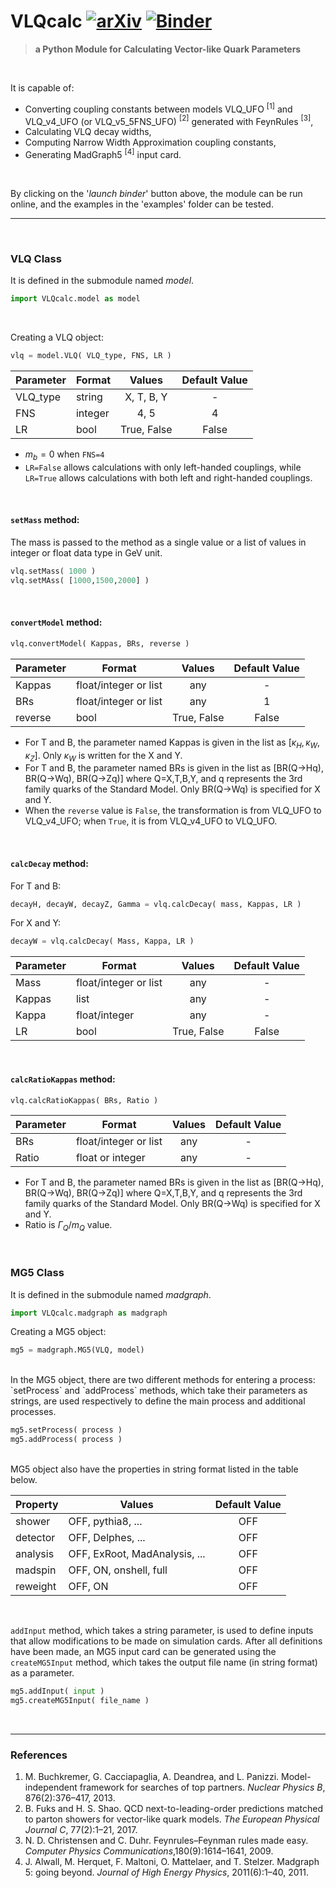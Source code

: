 # VLQcalc [![arXiv](https://img.shields.io/badge/arXiv-1234.56789-b31b1b.svg?style=flat&logo=arxiv&logoColor=red)](https://arxiv.org/abs/1234.56789) [![Binder](https://mybinder.org/badge_logo.svg)](https://mybinder.org/v2/gh/acanbay/VLQcalc/HEAD)

>**a Python Module for Calculating Vector-like Quark Parameters**

<br>

It is capable of:
* Converting coupling constants between models VLQ_UFO $^{[1]}$ and VLQ_v4_UFO (or VLQ_v5_5FNS_UFO) $^{[2]}$ generated with FeynRules $^{[3]}$,
* Calculating VLQ decay widths,
* Computing Narrow Width Approximation coupling constants,
* Generating MadGraph5 $^{[4]}$ input card.

<br>

By clicking on the '*launch binder*' button above, the module can be run online, and the examples in the 'examples' folder can be tested.


---
<br>

### VLQ Class

It is defined in the submodule named *model*.
```python
import VLQcalc.model as model
```
<br>

Creating a VLQ object:

```python
vlq = model.VLQ( VLQ_type, FNS, LR )
```

| Parameter | Format | Values | Default Value |
|-|-|:-:|:-:|
|VLQ_type|string|X, T, B, Y|-|
|FNS|integer|4, 5|4|
|LR|bool|True, False|False|

* $m_{b}=0$ when `FNS=4`
* ```LR=False``` allows calculations with only left-handed couplings, while ```LR=True``` allows calculations with both left and right-handed couplings.
<br>

#### `setMass` method:
The mass is passed to the method as a single value or a list of values in integer or float data type in GeV unit.

```python
vlq.setMass( 1000 )
vlq.setMAss( [1000,1500,2000] )
```
<br>

#### `convertModel` method:

```python
vlq.convertModel( Kappas, BRs, reverse )
```

| Parameter | Format | Values | Default Value |
|-|-|:-:|:-:|
|Kappas|float/integer or list|any|-|
|BRs|float/integer or list|any|1|
|reverse|bool|True, False|False|

* For T and B, the parameter named Kappas is given in the list as $[\kappa_H, \kappa_W, \kappa_Z]$. Only $\kappa_W$ is written for the X and Y.
* For T and B, the parameter named BRs is given in the list as [BR(Q→Hq), BR(Q→Wq), BR(Q→Zq)] where Q=X,T,B,Y, and q represents the 3rd family quarks of the Standard Model. Only BR(Q→Wq) is specified for X and Y.
* When the `reverse` value is `False`, the transformation is from VLQ_UFO to VLQ_v4_UFO; when `True`, it is from VLQ_v4_UFO to VLQ_UFO.

<br>

#### `calcDecay` method:

For T and B:
```python
decayH, decayW, decayZ, Gamma = vlq.calcDecay( mass, Kappas, LR )
```
For X and Y:
```python
decayW = vlq.calcDecay( Mass, Kappa, LR )
```
| Parameter | Format | Values | Default Value |
|-|-|:-:|:-:|
|Mass|float/integer or list|any|-|
|Kappas|list|any|-|
|Kappa|float/integer|any|-|
|LR|bool|True, False|False|

<br>

#### `calcRatioKappas` method:

```python
vlq.calcRatioKappas( BRs, Ratio )
```

| Parameter | Format | Values | Default Value |
|-|-|:-:|:-:|
|BRs|float/integer or list|any|-|
|Ratio|float or integer|any|-|

* For T and B, the parameter named BRs is given in the list as [BR(Q→Hq), BR(Q→Wq), BR(Q→Zq)] where Q=X,T,B,Y, and q represents the 3rd family quarks of the Standard Model. Only BR(Q→Wq) is specified for X and Y.
* Ratio is $\Gamma_Q/m_Q$ value.

<br>

### MG5 Class

It is defined in the submodule named *madgraph*.
```python
import VLQcalc.madgraph as madgraph
```

Creating a MG5 object:

```python
mg5 = madgraph.MG5(VLQ, model)
```

<br>
In the MG5 object, there are two different methods for entering a process: `setProcess` and `addProcess` methods, which take their parameters as strings, are used respectively to define the main process and additional processes.

```python
mg5.setProcess( process )
mg5.addProcess( process )
```

<br>
MG5 object also have the properties in string format listed in the table below.

| Property | Values | Default Value |
|-|-|:-:|
|shower|OFF, pythia8, ...|OFF|
|detector|OFF, Delphes, ...|OFF|
|analysis|OFF, ExRoot, MadAnalysis, ...|OFF|
|madspin|OFF, ON, onshell, full|OFF|
|reweight|OFF, ON|OFF|

<br>

`addInput` method, which takes a string parameter, is used to define inputs that allow modifications to be made on simulation cards. After all definitions have been made, an MG5 input card can be generated using the `createMG5Input` method, which takes the output file name (in string format) as a parameter.

```python
mg5.addInput( input )
mg5.createMG5Input( file_name )
```
<br>

---

### References
1. M. Buchkremer, G. Cacciapaglia, A. Deandrea, and L. Panizzi. Model-independent framework for searches of top partners. *Nuclear Physics B*, 876(2):376–417, 2013.
2. B. Fuks and H. S. Shao. QCD next-to-leading-order predictions matched to parton showers for vector-like quark models. *The European Physical Journal C*, 77(2):1–21, 2017.
3. N. D. Christensen and C. Duhr. Feynrules–Feynman rules made easy. *Computer Physics Communications*,180(9):1614–1641, 2009.
4. J. Alwall, M. Herquet, F. Maltoni, O. Mattelaer, and T. Stelzer. Madgraph 5: going beyond. *Journal of High Energy Physics*, 2011(6):1–40, 2011.
